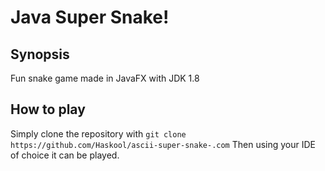 # Java Super Snake!

## Synopsis
Fun snake game made in JavaFX with JDK 1.8

## How to play
Simply clone the repository with `git clone https://github.com/Haskool/ascii-super-snake-.com`
Then using your IDE of choice it can be played.
